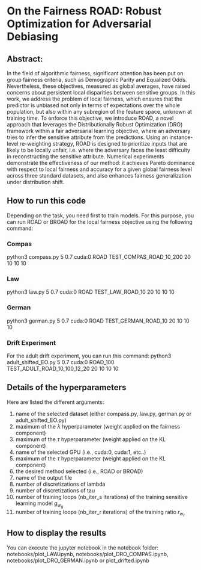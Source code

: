 #  On the Fairness ROAD: Robust Optimization for Adversarial Debiasing

## Abstract:
In the field of algorithmic fairness, significant attention has been put on group fairness criteria, such as Demographic Parity and Equalized Odds. Nevertheless, these objectives, measured as global averages, have raised concerns about persistent local disparities between sensitive groups. In this work, we address the problem of local fairness, which ensures that the predictor is unbiased not only in terms of expectations over the whole population, but also within any subregion of the feature space, unknown at training time. To enforce this objective, we introduce ROAD, a novel approach that leverages the Distributionally Robust Optimization (DRO) framework within a fair adversarial learning objective, where an adversary tries to infer the sensitive attribute from the predictions. Using an instance-level re-weighting strategy, ROAD is designed to prioritize inputs that are likely to be locally unfair, i.e. where the adversary faces the least difficulty in reconstructing the sensitive attribute. Numerical experiments demonstrate the effectiveness of our method: it achieves Pareto dominance with respect to local fairness and accuracy for a given global fairness level across three standard datasets, and also enhances fairness generalization under distribution shift.

## How to run this code
Depending on the task, you need first to train models. For this purpose, you can run ROAD or BROAD for the local fairness objective using the following command:
### Compas
python3 compass.py 5 0.7 cuda:0 ROAD TEST_COMPAS_ROAD_10_200 20 10 10 10
### Law
python3 law.py 5 0.7 cuda:0 ROAD TEST_LAW_ROAD_10 20 10 10 10
### German
python3 german.py 5 0.7 cuda:0 ROAD TEST_GERMAN_ROAD_10 20 10 10 10

### Drift Experiment
For the adult drift experiment, you can run this command:
python3 adult_shifted_EO.py 5 0.7 cuda:0 ROAD_100 TEST_ADULT_ROAD_10_100_12_20 20 10 10 10

## Details of the hyperparameters
Here are listed the different arguments:

1) name of the selected dataset (either compass.py,  law.py, german.py or adult_shifted_EO.py)
2) maximum of the $\lambda$ hyperparameter (weight applied on the fairness component)
3) maximum of the $\tau$ hyperparameter (weight applied on the KL component)
4) name of the selected GPU (i.e., cuda:0, cuda:1, etc..)
5) maximum of the $\tau$ hyperparameter (weight applied on the KL component)
6) the desired method selected (i.e., ROAD or BROAD)
7) name of the output file
8) number of discretizations of lambda
9) number of discretizations of tau
10) number of training loops (nb_iter_s iterations) of the  training sensitive learning model $g_{w_g}$
11) number of training loops (nb_iter_r iterations) of the  training ratio $r_{w_r}$

## How to display the results
You can execute the jupyter notebook in the notebook folder: notebooks/plot_LAW.ipynb, notebooks/plot_DRO_COMPAS.ipynb, notebooks/plot_DRO_GERMAN.ipynb or plot_drifted.ipynb

